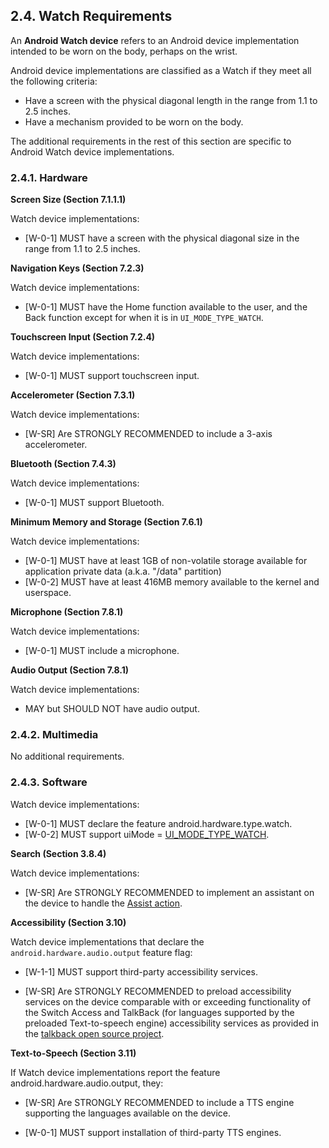 ## 2.4\. Watch Requirements

An **Android Watch device** refers to an Android device implementation intended to
be worn on the body, perhaps on the wrist.

Android device implementations are classified as a Watch if they meet all the
following criteria:

*   Have a screen with the physical diagonal length in the range from 1.1 to 2.5
    inches.
*   Have a mechanism provided to be worn on the body.

The additional requirements in the rest of this section are specific to Android
Watch device implementations.

### 2.4.1\. Hardware

**Screen Size (Section 7.1.1.1)**

Watch device implementations:

*   [W-0-1] MUST have a screen with the physical diagonal size in the range from
    1.1 to 2.5 inches.

**Navigation Keys (Section 7.2.3)**

Watch device implementations:

*   [W-0-1] MUST have the Home function available to the user, and the Back
    function except for when it is in `UI_MODE_TYPE_WATCH`.

**Touchscreen Input (Section 7.2.4)**

Watch device implementations:

*    [W-0-1] MUST support touchscreen input.

**Accelerometer (Section 7.3.1)**

Watch device implementations:

*   [W-SR] Are STRONGLY RECOMMENDED to include a 3-axis accelerometer.

**Bluetooth (Section 7.4.3)**

Watch device implementations:

*    [W-0-1] MUST support Bluetooth.


**Minimum Memory and Storage (Section 7.6.1)**

Watch device implementations:

*   [W-0-1] MUST have at least 1GB of non-volatile storage available for
    application private data (a.k.a. "/data" partition)
*   [W-0-2] MUST have at least 416MB memory available to the kernel and
    userspace.

**Microphone (Section 7.8.1)**

Watch device implementations:

*    [W-0-1] MUST include a microphone.

**Audio Output (Section 7.8.1)**

Watch device implementations:

*   MAY but SHOULD NOT have audio output.

### 2.4.2\. Multimedia

No additional requirements.

### 2.4.3\. Software

Watch device implementations:

*   [W-0-1] MUST declare the feature android.hardware.type.watch.
*   [W-0-2] MUST support uiMode =
    [UI_MODE_TYPE_WATCH](http://developer.android.com/reference/android/content/res/Configuration.html#UI_MODE_TYPE_WATCH).


**Search (Section 3.8.4)**

Watch device implementations:

*   [W-SR] Are STRONGLY RECOMMENDED to implement an assistant on the device to
    handle the [Assist action](
    http://developer.android.com/reference/android/content/Intent.html#ACTION_ASSIST).


**Accessibility (Section 3.10)**

Watch device implementations that declare the `android.hardware.audio.output` feature flag:

*   [W-1-1]  MUST support third-party accessibility services.

*   [W-SR] Are STRONGLY RECOMMENDED to preload accessibility services on
    the device comparable with or exceeding functionality of the Switch Access
    and TalkBack (for languages supported by the preloaded Text-to-speech
    engine) accessibility services as provided in the [talkback open source
    project]( https://github.com/google/talkback).

**Text-to-Speech (Section 3.11)**

If Watch device implementations report the feature android.hardware.audio.output,
they:

*   [W-SR] Are STRONGLY RECOMMENDED to include a TTS engine supporting the
    languages available on the device.

*   [W-0-1] MUST support installation of third-party TTS engines.
